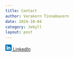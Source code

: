 ```yaml
---
title: Contact
author: Varakorn Tinnabavorn
date: 2024-10-04
category: Jekyll
layout: post
---
```


<a href="https://www.linkedin.com/in/vtinnabavorn" target="_blank">
   <img src="/assets/images/linkedin.png" alt="LinkedIn" width="20" height="20"> LinkedIn
</a>
